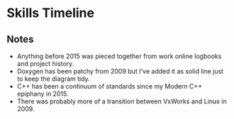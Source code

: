 # Skills Timeline

## Notes

- Anything before 2015 was pieced together from work online logbooks and
  project history.
- Doxygen has been patchy from 2009 but I've added it as solid line just to
  keep the diagram tidy.
- C++ has been a continuum of standards since my Modern C++ epiphany in 2015.
- There was probably more of a transition between VxWorks and Linux in 2009.
